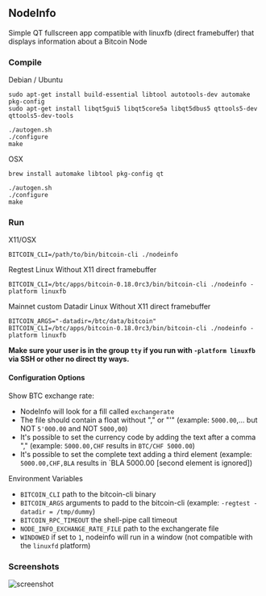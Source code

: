 ## NodeInfo

Simple QT fullscreen app compatible with linuxfb (direct framebuffer) that displays information about a Bitcoin Node


### Compile

Debian / Ubuntu

    sudo apt-get install build-essential libtool autotools-dev automake pkg-config
    sudo apt-get install libqt5gui5 libqt5core5a libqt5dbus5 qttools5-dev qttools5-dev-tools
    
    ./autogen.sh
    ./configure
    make

OSX

    brew install automake libtool pkg-config qt
    
    ./autogen.sh
    ./configure
    make


### Run

X11/OSX

    BITCOIN_CLI=/path/to/bin/bitcoin-cli ./nodeinfo

Regtest Linux Without X11 direct framebuffer

    BITCOIN_CLI=/btc/apps/bitcoin-0.18.0rc3/bin/bitcoin-cli ./nodeinfo -platform linuxfb

Mainnet custom Datadir Linux Without X11 direct framebuffer

    BITCOIN_ARGS="-datadir=/btc/data/bitcoin" BITCOIN_CLI=/btc/apps/bitcoin-0.18.0rc3/bin/bitcoin-cli ./nodeinfo -platform linuxfb

**Make sure your user is in the group `tty` if you run with `-platform linuxfb` via SSH or other no direct tty ways.**

#### Configuration Options

Show BTC exchange rate:

* NodeInfo will look for a fill called `exchangerate`
* The file should contain a float without "," or "'" (example: `5000.00`,... but NOT `5'000.00` and NOT `5000,00`)
* It's possible to set the currency code by adding the text after a comma "," (example: `5000.00,CHF`   results in `BTC/CHF 5000.00`)
* It's possible to set the complete text adding a third element (example: `5000.00,CHF,BLA`    results in `BLA 5000.00 [second element is ignored])

Environment Variables

* `BITCOIN_CLI` path to the bitcoin-cli binary
* `BITCOIN_ARGS` arguments to padd to the bitcoin-cli (example: `-regtest -datadir = /tmp/dummy`)
* `BITCOIN_RPC_TIMEOUT` the shell-pipe call timeout
* `NODE_INFO_EXCHANGE_RATE_FILE` path to the exchangerate file
* `WINDOWED` if set to `1`, nodeinfo will run in a window (not compatible with the `linuxfd` platform)


### Screenshots

![screenshot](https://raw.githubusercontent.com/jonasschnelli/nodeinfo/master/docs/screenshot.png)
